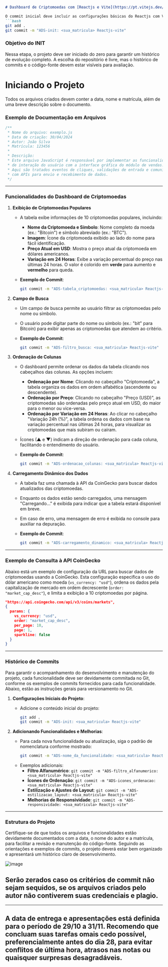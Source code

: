 ```md
# Dashboard de Criptomoedas com [Reactjs e Vite](https://pt.vitejs.dev/guide/)

O commit inicial deve incluir as configurações básicas do Reactjs com Vite:
```bash
git add .
git commit -m "ADS-init: <sua_matricula> Reactjs-vite"
```

### Objetivo do INIT
Nessa etapa, o projeto deve ser iniciado do zero para garantir um histórico de evolução completo. A escolha do repositório é livre, mas o histórico de commits e o código-fonte devem estar visíveis para avaliação.

# Iniciando o Projeto
Todos os arquivos criados devem conter a data, nome e matrícula, além de uma breve descrição sobre o documento.

### Exemplo de Documentação em Arquivos
```js
/**
 * Nome do arquivo: exemplo.js
 * Data de criação: 30/04/2024
 * Autor: João Silva
 * Matrícula: 123456
 *
 * Descrição:
 * Este arquivo JavaScript é responsável por implementar as funcionalidades
 * de interação do usuário com a interface gráfica do módulo de vendas.
 * Aqui são tratados eventos de cliques, validações de entrada e comunicação
 * com APIs para envio e recebimento de dados.
 */
```

---

### Funcionalidades do Dashboard de Criptomoedas

1. **Exibição de Criptomoedas Populares**
   - A tabela exibe informações de 10 criptomoedas populares, incluindo:
     - **Nome da Criptomoeda e Símbolo**: Nome completo da moeda (ex.: "Bitcoin") e símbolo abreviado (ex.: "BTC").
     - **Imagem**: Ícone da criptomoeda exibido ao lado do nome para fácil identificação.
     - **Preço Atual em USD**: Mostra o preço atual da criptomoeda em dólares americanos.
     - **Variação em 24 Horas**: Exibe a variação percentual do preço nas últimas 24 horas. O valor é colorido em **verde** para aumento e **vermelho** para queda.
   
   - **Exemplo de Commit**:
     ```bash
     git commit -m "ADS-tabela_criptomoedas: <sua_matricula> Reactjs-vite"
     ```

2. **Campo de Busca**
   - Um campo de busca permite ao usuário filtrar as criptomoedas pelo nome ou símbolo.
   - O usuário pode digitar parte do nome ou símbolo (ex.: "bit" para Bitcoin) para exibir apenas as criptomoedas que atendem ao critério.

   - **Exemplo de Commit**:
     ```bash
     git commit -m "ADS-filtro_busca: <sua_matricula> Reactjs-vite"
     ```

3. **Ordenação de Colunas**
   - O dashboard permite ordenar os dados da tabela clicando nos cabeçalhos das colunas. As opções incluem:
     - **Ordenação por Nome**: Clicando no cabeçalho "Criptomoeda", a tabela organiza os dados em ordem alfabética (ascendente ou descendente).
     - **Ordenação por Preço**: Clicando no cabeçalho "Preço (USD)", as criptomoedas são ordenadas pelo preço atual em USD, do maior para o menor ou vice-versa.
     - **Ordenação por Variação em 24 Horas**: Ao clicar no cabeçalho "Variação 24h (%)", a tabela ordena os dados com base na variação percentual nas últimas 24 horas, para visualizar as criptomoedas que mais subiram ou caíram.
   - Ícones (▲ e ▼) indicam a direção de ordenação para cada coluna, facilitando o entendimento do usuário.

   - **Exemplo de Commit**:
     ```bash
     git commit -m "ADS-ordenacao_colunas: <sua_matricula> Reactjs-vite"
     ```

4. **Carregamento Dinâmico dos Dados**
   - A tabela faz uma chamada à API da CoinGecko para buscar dados atualizados das criptomoedas.
   - Enquanto os dados estão sendo carregados, uma mensagem "Carregando..." é exibida para indicar que a tabela estará disponível em breve.
   - Em caso de erro, uma mensagem de erro é exibida no console para auxiliar na depuração.

   - **Exemplo de Commit**:
     ```bash
     git commit -m "ADS-carregamento_dinamico: <sua_matricula> Reactjs-vite"
     ```

---

### Exemplo de Consulta à API CoinGecko

Abaixo está um exemplo de configuração da URL para buscar dados de criptomoedas usando a CoinGecko. Esta configuração especifica o uso do dólar americano como moeda (`vs_currency: "usd"`), ordena os dados pela capitalização de mercado em ordem decrescente (`order: "market_cap_desc"`), e limita a exibição a 10 criptomoedas por página.

```json
"https://api.coingecko.com/api/v3/coins/markets",
{
  params: {
    vs_currency: "usd",
    order: "market_cap_desc",
    per_page: 10,
    page: 1,
    sparkline: false
  }
}
```

---

### Histórico de Commits

Para garantir o acompanhamento do desenvolvimento e manutenção do projeto, cada funcionalidade deve ser devidamente commitada no Git, conforme os exemplos de commits fornecidos para cada funcionalidade. Abaixo, estão as instruções gerais para versionamento no Git.

1. **Configurações Iniciais do Projeto**:
   - Adicione o conteúdo inicial do projeto:
     ```bash
     git add .
     git commit -m "ADS-init: <sua_matricula> Reactjs-vite"
     ```

2. **Adicionando Funcionalidades e Melhorias**:
   - Para cada nova funcionalidade ou atualização, siga o padrão de nomenclatura conforme mostrado:
     ```bash
     git commit -m "ADS-nome_da_funcionalidade: <sua_matricula> Reactjs-vite"
     ```
   - Exemplos adicionais:
     - **Filtro Alfanumérico**: `git commit -m "ADS-filtro_alfanumerico: <sua_matricula> Reactjs-vite"`
     - **Ícones de Ordenação**: `git commit -m "ADS-icones_ordenacao: <sua_matricula> Reactjs-vite"`
     - **Estilização e Ajustes de Layout**: `git commit -m "ADS-estilizacao_layout: <sua_matricula> Reactjs-vite"`
     - **Melhorias de Responsividade**: `git commit -m "ADS-responsividade: <sua_matricula> Reactjs-vite"`

---

### Estrutura do Projeto

Certifique-se de que todos os arquivos e funcionalidades estão devidamente documentados com a data, o nome do autor e a matrícula, para facilitar a revisão e manutenção do código-fonte. Seguindo as orientações e exemplos de commits, o projeto deverá estar bem organizado e apresentará um histórico claro de desenvolvimento.

![image](https://github.com/user-attachments/assets/42c967b3-f96f-4d8a-89c1-d3c0dc69d32e)

## Serão zerados caso os critérios de commit não sejam sequidos, se os arquivos criados pelo autor não contiverem suas credenciais e plagio.
_____
## A data de entrega e apresentações está definida para o período de 29/10 a 31/11. Recomendo que concluam suas tarefas omais cedo possível, preferencialmente antes do dia 28, para evitar conflitos de última hora, atrasos nas notas ou quaisquer surpresas desagradáveis.



